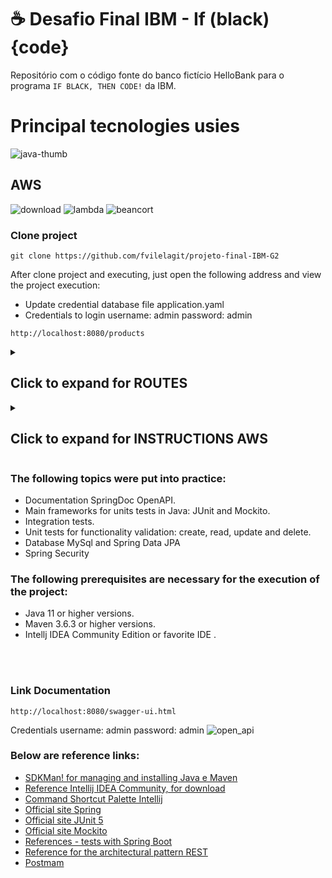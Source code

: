 # ☕ Desafio Final IBM - If (black) {code}

Repositório com o código fonte do banco fictício HelloBank para o programa `IF BLACK, THEN CODE!` da IBM.

# Principal tecnologies usies

![java-thumb](https://user-images.githubusercontent.com/47660967/191614389-6dad44c0-8b80-4f10-9a56-798c4f0db527.png)

## AWS

![download](https://user-images.githubusercontent.com/47660967/191612984-b7785003-a629-4475-9b25-9fe981f29947.png)
![lambda](https://user-images.githubusercontent.com/47660967/191613593-eff8d10e-742d-4f51-a273-2dbed90ff891.png)
![beancort](https://user-images.githubusercontent.com/47660967/191615846-dc2216a8-5be3-4eb7-8488-46e525cec73f.jpg)

<h3>Clone project</h3>

```
git clone https://github.com/fvilelagit/projeto-final-IBM-G2

```
After clone project and executing, just open the following address and view the project execution:

* Update credential database file application.yaml
* Credentials to login username: admin password: admin

```
http://localhost:8080/products

```

<details>
  <summary> <h2>Click to expand for ROUTES</h2></summary> 
  

  
</details>

<details>
  <summary> <h2>Click to expand for INSTRUCTIONS AWS</h2></summary> 
  
  <h3>Clone project</h3>

  ```
  git clone https://github.com/leo-demetrio/store-cars

  ```
  
  ## EC2 com maquina para fazer deploy e executar testes da aplicação
  ![WhatsApp Image 2022-09-19 at 09 33 37](https://user-images.githubusercontent.com/47660967/191088717-e52eca39-43d0-4c3b-a9e7-721e0209bfb2.jpeg)
  
  ## RDS com banco de dados MySql configurado para receber as informações do HelloBank
  ![WhatsApp Image 2022-09-19 at 09 33 37 (1)](https://user-images.githubusercontent.com/47660967/191089176-78c72f69-016c-46d1-94cd-15de178f2d5f.jpeg)
  
  ## Topico do serviço sns configurado, para enviar notificações para os clientes via email e sms
  ![WhatsApp Image 2022-09-19 at 09 33 37 (2)](https://user-images.githubusercontent.com/47660967/191089499-489c74be-99c3-4c6e-b88c-717f1d7e51be.jpeg)
  
</details>

<h3>The following topics were put into practice:</h3>

* Documentation SpringDoc OpenAPI. 
* Main frameworks for units tests in Java: JUnit and Mockito. 
* Integration tests.
* Unit tests for functionality validation: create, read, update and delete.
* Database MySql and Spring Data JPA
* Spring Security


<h3>The following prerequisites are necessary for the execution of the project:</h3>

* Java 11 or higher versions.
* Maven 3.6.3 or higher versions.
* Intellj IDEA Community Edition or favorite IDE .

<br><br>

<h3>Link Documentation</h3>

```
http://localhost:8080/swagger-ui.html
```
Credentials username: admin   password: admin 
![open_api](https://user-images.githubusercontent.com/47660967/162837969-7d9dc0b3-fd0a-4a8b-ac7c-d2ed5e6ec90d.png)


<h3>Below are reference links:</h3>

* [SDKMan! for managing and installing Java e Maven](https://sdkman.io/)
* [Reference Intellij IDEA Community, for download](https://www.jetbrains.com/idea/download)
* [Command Shortcut Palette Intellij](https://resources.jetbrains.com/storage/products/intellij-idea/docs/IntelliJIDEA_ReferenceCard.pdf)
* [Official site Spring](https://spring.io/)
* [Official site JUnit 5](https://junit.org/junit5/docs/current/user-guide/)
* [Official site Mockito](https://site.mockito.org/)
* [References - tests with Spring Boot](https://www.baeldung.com/spring-boot-testing)
* [Reference for the architectural pattern REST](https://restfulapi.net/)
* [Postmam](https://www.postman.com/)


